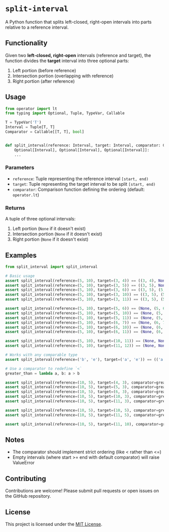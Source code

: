 # `split-interval`

A Python function that splits left-closed, right-open intervals into parts relative to a reference interval.

## Functionality

Given two **left-closed, right-open** intervals (reference and target), the function divides the **target** interval into three optional parts:

1. Left portion (before reference)
2. Intersection portion (overlapping with reference)
3. Right portion (after reference)

## Usage

```python
from operator import lt
from typing import Optional, Tuple, TypeVar, Callable

T = TypeVar('T')
Interval = Tuple[T, T]
Comparator = Callable[[T, T], bool]


def split_interval(reference: Interval, target: Interval, comparator: Comparator = lt) -> Tuple[
    Optional[Interval], Optional[Interval], Optional[Interval]]:
    ...
```

### Parameters

- `reference`: Tuple representing the reference interval `[start, end)`
- `target`: Tuple representing the target interval to be split `[start, end)`
- `comparator`: Comparison function defining the ordering (default: `operator.lt`)

### Returns

A tuple of three optional intervals:

1. Left portion (`None` if it doesn't exist)
2. Intersection portion (`None` if it doesn't exist)
3. Right portion (`None` if it doesn't exist)

## Examples

```python
from split_interval import split_interval

# Basic usage
assert split_interval(reference=(5, 10), target=(3, 4)) == ((3, 4), None, None)
assert split_interval(reference=(5, 10), target=(3, 5)) == ((3, 5), None, None)
assert split_interval(reference=(5, 10), target=(3, 6)) == ((3, 5), (5, 6), None)
assert split_interval(reference=(5, 10), target=(3, 10)) == ((3, 5), (5, 10), None)
assert split_interval(reference=(5, 10), target=(3, 11)) == ((3, 5), (5, 10), (10, 11))

assert split_interval(reference=(5, 10), target=(5, 6)) == (None, (5, 6), None)
assert split_interval(reference=(5, 10), target=(5, 10)) == (None, (5, 10), None)
assert split_interval(reference=(5, 10), target=(5, 11)) == (None, (5, 10), (10, 11))
assert split_interval(reference=(5, 10), target=(6, 7)) == (None, (6, 7), None)
assert split_interval(reference=(5, 10), target=(6, 10)) == (None, (6, 10), None)
assert split_interval(reference=(5, 10), target=(6, 11)) == (None, (6, 10), (10, 11))

assert split_interval(reference=(5, 10), target=(10, 11)) == (None, None, (10, 11))
assert split_interval(reference=(5, 10), target=(11, 12)) == (None, None, (11, 12))

# Works with any comparable type
assert split_interval(reference=('b', 'e'), target=('a', 'e')) == (('a', 'b'), ('b', 'e'), None)

# Use a comparator to redefine `<`
greater_than = lambda a, b: a > b

assert split_interval(reference=(10, 5), target=(4, 3), comparator=greater_than) == (None, None, (4, 3))
assert split_interval(reference=(10, 5), target=(5, 3), comparator=greater_than) == (None, None, (5, 3))
assert split_interval(reference=(10, 5), target=(6, 3), comparator=greater_than) == (None, (6, 5), (5, 3))
assert split_interval(reference=(10, 5), target=(10, 3), comparator=greater_than) == (None, (10, 5), (5, 3))
assert split_interval(reference=(10, 5), target=(11, 3), comparator=greater_than) == ((11, 10), (10, 5), (5, 3))

assert split_interval(reference=(10, 5), target=(10, 5), comparator=greater_than) == (None, (10, 5), None)
assert split_interval(reference=(10, 5), target=(11, 5), comparator=greater_than) == ((11, 10), (10, 5), None)

assert split_interval(reference=(10, 5), target=(11, 10), comparator=greater_than) == ((11, 10), None, None)
```

## Notes

- The comparator should implement strict ordering (like < rather than <=)
- Empty intervals (where start >= end with default comparator) will raise ValueError

## Contributing

Contributions are welcome! Please submit pull requests or open issues on the GitHub repository.

## License

This project is licensed under the [MIT License](LICENSE).